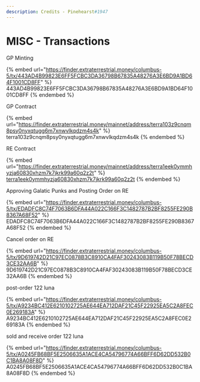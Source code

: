 ```yaml
---
description: Credits - Pinehearst#1947
---
```


# MISC - Transactions

GP Minting

{% embed url="https://finder.extraterrestrial.money/columbus-5/tx/443AD4B99823E6FF5FCBC3DA36798B67835A48276A3E6BD9A1BD64F1001CD8FF" %}
443AD4B99823E6FF5FCBC3DA36798B67835A48276A3E6BD9A1BD64F1001CD8FF
{% endembed %}

GP Contract&#x20;

{% embed url="https://finder.extraterrestrial.money/mainnet/address/terra103z9cnqm8psy0nyxqtugg6m7xnwvlkqdzm4s4k" %}
terra103z9cnqm8psy0nyxqtugg6m7xnwvlkqdzm4s4k
{% endembed %}

RE Contract

{% embed url="https://finder.extraterrestrial.money/mainnet/address/terra1eek0ymmhyzja60830xhzm7k7jkrk99a60q2z2t" %}
[terra1eek0ymmhyzja60830xhzm7k7jkrk99a60q2z2t](https://finder.extraterrestrial.money/mainnet/address/terra1eek0ymmhyzja60830xhzm7k7jkrk99a60q2z2t)
{% endembed %}

Approving Galatic Punks and Posting Order on RE

{% embed url="https://finder.extraterrestrial.money/columbus-5/tx/EDADFC8C74F7063B6DFA44A022C166F3C1482787B2BF8255FE290B8367A68F52" %}
EDADFC8C74F7063B6DFA44A022C166F3C1482787B2BF8255FE290B8367A68F52
{% endembed %}

Cancel order on RE&#x20;

{% embed url="https://finder.extraterrestrial.money/columbus-5/tx/9D619742D21C97EC0878B3C8910CA4FAF30243083B119B50F78BECD3CE32AA6B" %}
9D619742D21C97EC0878B3C8910CA4FAF30243083B119B50F78BECD3CE32AA6B
{% endembed %}

post-order 122 luna&#x20;

{% embed url="https://finder.extraterrestrial.money/columbus-5/tx/A9234BC412E6210102725AE644EA712DAF21C45F22925EA5C2A8FEC0E269183A" %}
A9234BC412E6210102725AE644EA712DAF21C45F22925EA5C2A8FEC0E269183A
{% endembed %}

sold and receive order 122 luna&#x20;

{% embed url="https://finder.extraterrestrial.money/columbus-5/tx/A0245FB68BF5E2506635A1ACE4CA54796774A66BFF6D62DD532B0C1BA8A08F8D" %}
A0245FB68BF5E2506635A1ACE4CA54796774A66BFF6D62DD532B0C1BA8A08F8D
{% endembed %}
